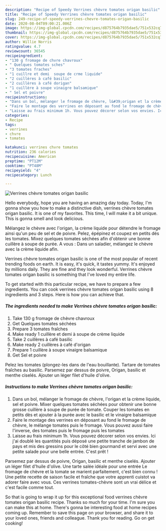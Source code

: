 ```yaml
---
description: "Recipe of Speedy Verrines chèvre tomates origan basilic"
title: "Recipe of Speedy Verrines chèvre tomates origan basilic"
slug: 249-recipe-of-speedy-verrines-chevre-tomates-origan-basilic
date: 2020-08-04T09:00:21.006Z
image: https://img-global.cpcdn.com/recipes/d875764b7935dae5/751x532cq70/verrines-chevre-tomates-origan-basilic-photo-principale-de-la-recette.jpg
thumbnail: https://img-global.cpcdn.com/recipes/d875764b7935dae5/751x532cq70/verrines-chevre-tomates-origan-basilic-photo-principale-de-la-recette.jpg
cover: https://img-global.cpcdn.com/recipes/d875764b7935dae5/751x532cq70/verrines-chevre-tomates-origan-basilic-photo-principale-de-la-recette.jpg
author: Willie Norris
ratingvalue: 4.7
reviewcount: 36545
recipeingredient:
- "130 g fromage de chvre chavroux"
- " Quelques tomates sches"
- "3 tomates fraches"
- "1 cuillre et demi  soupe de crme liquide"
- "2 cuillères à café basilic"
- "2 cuillères à café dorigan"
- "1 cuillère à soupe vinaigre balsamique"
- " Sel et poivre"
recipeinstructions:
- "Dans un bol, mélanger le fromage de chèvre, l&#39;origan et la crème liquide, sel et poivre. Mixer quelques tomates séchées pour obtenir une bonne grosse cuillère à soupe de purée de tomate. Couper les tomates en petits dès et ajouter à la purée avec le basilic et le vinaigre balsamique"
- "Faire le montage des verrines en déposant au fond le fromage de chèvre, le mélange tomates puis le fromage. Vous pouvez aussi faire l&#39;inverse, des tomates puis le fromage puis les tomates"
- "Laisse au frais minimum 1h. Vous pouvez décorer selon vos envies. Ici j&#39;ai doublé les quantités puis déposé une petite tranche de jambon de pays et mis des gressins pour le côté bien gourmand et servi avec une petite salade pour une belle entrée. C&#39;est prêt !"
categories:
- Recipe
tags:
- verrines
- chvre
- tomates

katakunci: verrines chvre tomates 
nutrition: 236 calories
recipecuisine: American
preptime: "PT12M"
cooktime: "PT48M"
recipeyield: "4"
recipecategory: Lunch

---
```



![Verrines chèvre tomates origan basilic](https://img-global.cpcdn.com/recipes/d875764b7935dae5/751x532cq70/verrines-chevre-tomates-origan-basilic-photo-principale-de-la-recette.jpg)

Hello everybody, hope you are having an amazing day today. Today, I'm gonna show you how to make a distinctive dish, verrines chèvre tomates origan basilic. It is one of my favorites. This time, I will make it a bit unique. This is gonna smell and look delicious.

Mélangez le chèvre avec l&#39;origan, la crème liquide pour détendre le fromage ainsi qu&#39;un peu de sel et de poivre. Pelez, épépinez et coupez en petits dés les tomates. Mixez quelques tomates séchées afin d&#39;obtenir une bonne cuillère à soupe de purée. A vous : Dans un saladier, mélangez le chèvre avec la crème liquide afin.

Verrines chèvre tomates origan basilic is one of the most popular of recent trending foods on earth. It is easy, it's quick, it tastes yummy. It's enjoyed by millions daily. They are fine and they look wonderful. Verrines chèvre tomates origan basilic is something that I've loved my entire life.


To get started with this particular recipe, we have to prepare a few ingredients. You can cook verrines chèvre tomates origan basilic using 8 ingredients and 3 steps. Here is how you can achieve that.

<!--inarticleads1-->

##### The ingredients needed to make Verrines chèvre tomates origan basilic:

1. Take 130 g fromage de chèvre chavroux
1. Get  Quelques tomates séchées
1. Prepare 3 tomates fraîches
1. Make ready 1 cuillère et demi à soupe de crème liquide
1. Take 2 cuillères à café basilic
1. Make ready 2 cuillères à café d&#39;origan
1. Prepare 1 cuillère à soupe vinaigre balsamique
1. Get  Sel et poivre


Pelez les tomates (plongez-les dans de l&#39;eau bouillante). Tartare de tomates fraîches au basilic. Parsemez par dessus de poivre, Origan, basilic et menthe ciselés. Ajouter un léger filet d&#39;huile d&#39;olive. 

<!--inarticleads2-->

##### Instructions to make Verrines chèvre tomates origan basilic:

1. Dans un bol, mélanger le fromage de chèvre, l&#39;origan et la crème liquide, sel et poivre. Mixer quelques tomates séchées pour obtenir une bonne grosse cuillère à soupe de purée de tomate. Couper les tomates en petits dès et ajouter à la purée avec le basilic et le vinaigre balsamique
1. Faire le montage des verrines en déposant au fond le fromage de chèvre, le mélange tomates puis le fromage. Vous pouvez aussi faire l&#39;inverse, des tomates puis le fromage puis les tomates
1. Laisse au frais minimum 1h. Vous pouvez décorer selon vos envies. Ici j&#39;ai doublé les quantités puis déposé une petite tranche de jambon de pays et mis des gressins pour le côté bien gourmand et servi avec une petite salade pour une belle entrée. C&#39;est prêt !


Parsemez par dessus de poivre, Origan, basilic et menthe ciselés. Ajouter un léger filet d&#39;huile d&#39;olive. Une tarte salée idéale pour une entrée Le fromage de chèvre et la tomate se marient parfaitement, c&#39;est bien connu ! Une petite recette de saison facile et fraîche que votre apprenti cuistot va adorer faire avec vous. Ces verrines tomates-chèvre sont un vrai délice et c&#39;est facile comme tout. 

So that is going to wrap it up for this exceptional food verrines chèvre tomates origan basilic recipe. Thanks so much for your time. I'm sure you can make this at home. There's gonna be interesting food at home recipes coming up. Remember to save this page on your browser, and share it to your loved ones, friends and colleague. Thank you for reading. Go on get cooking!
